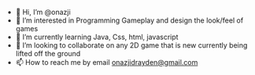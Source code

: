 - 👋 Hi, I’m @onazji
- 👀 I’m interested in Programming Gameplay and design the look/feel of games
- 🌱 I’m currently learning Java, Css, html, javascript
- 💞️ I’m looking to collaborate on any 2D game that is new currently being lifted off the ground
- 📫 How to reach me by email onazjidrayden@gmail.com

<!---
onazji/onazji is a ✨ special ✨ repository because its `README.md` (this file) appears on your GitHub profile.
You can click the Preview link to take a look at your changes.
--->
